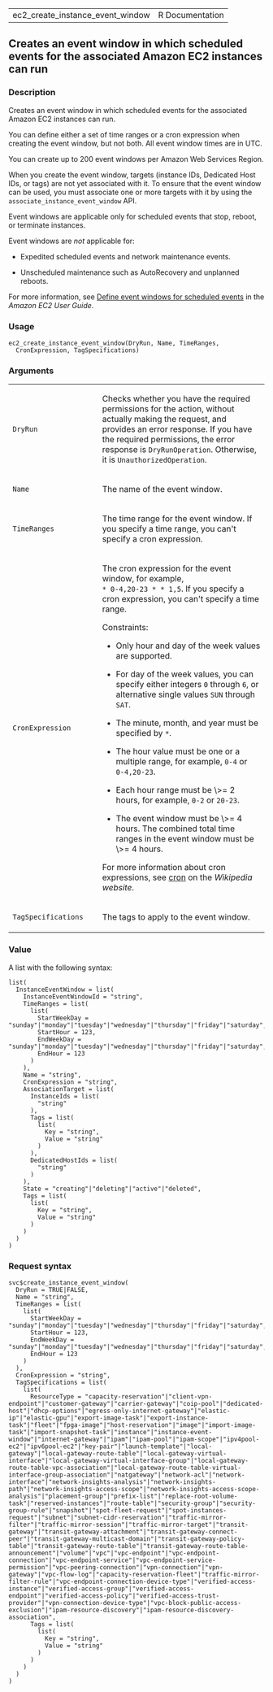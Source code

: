 <table style="width: 100%;">
<tbody>
<tr class="odd">
<td>ec2_create_instance_event_window</td>
<td style="text-align: right;">R Documentation</td>
</tr>
</tbody>
</table>

## Creates an event window in which scheduled events for the associated Amazon EC2 instances can run

### Description

Creates an event window in which scheduled events for the associated
Amazon EC2 instances can run.

You can define either a set of time ranges or a cron expression when
creating the event window, but not both. All event window times are in
UTC.

You can create up to 200 event windows per Amazon Web Services Region.

When you create the event window, targets (instance IDs, Dedicated Host
IDs, or tags) are not yet associated with it. To ensure that the event
window can be used, you must associate one or more targets with it by
using the `associate_instance_event_window` API.

Event windows are applicable only for scheduled events that stop,
reboot, or terminate instances.

Event windows are *not* applicable for:

-   Expedited scheduled events and network maintenance events.

-   Unscheduled maintenance such as AutoRecovery and unplanned reboots.

For more information, see [Define event windows for scheduled
events](https://docs.aws.amazon.com/AWSEC2/latest/UserGuide/event-windows.html)
in the *Amazon EC2 User Guide*.

### Usage

    ec2_create_instance_event_window(DryRun, Name, TimeRanges,
      CronExpression, TagSpecifications)

### Arguments

<table>
<colgroup>
<col style="width: 35%" />
<col style="width: 65%" />
</colgroup>
<tbody>
<tr class="odd">
<td><code
id="ec2_create_instance_event_window_:_DryRun">DryRun</code></td>
<td><p>Checks whether you have the required permissions for the action,
without actually making the request, and provides an error response. If
you have the required permissions, the error response is
<code>DryRunOperation</code>. Otherwise, it is
<code>UnauthorizedOperation</code>.</p></td>
</tr>
<tr class="even">
<td><code id="ec2_create_instance_event_window_:_Name">Name</code></td>
<td><p>The name of the event window.</p></td>
</tr>
<tr class="odd">
<td><code
id="ec2_create_instance_event_window_:_TimeRanges">TimeRanges</code></td>
<td><p>The time range for the event window. If you specify a time range,
you can't specify a cron expression.</p></td>
</tr>
<tr class="even">
<td><code
id="ec2_create_instance_event_window_:_CronExpression">CronExpression</code></td>
<td><p>The cron expression for the event window, for example, <code
style="white-space: pre;">⁠* 0-4,20-23 * * 1,5⁠</code>. If you specify a
cron expression, you can't specify a time range.</p>
<p>Constraints:</p>
<ul>
<li><p>Only hour and day of the week values are supported.</p></li>
<li><p>For day of the week values, you can specify either integers
<code>0</code> through <code>6</code>, or alternative single values
<code>SUN</code> through <code>SAT</code>.</p></li>
<li><p>The minute, month, and year must be specified by
<code>*</code>.</p></li>
<li><p>The hour value must be one or a multiple range, for example,
<code>0-4</code> or <code
style="white-space: pre;">⁠0-4,20-23⁠</code>.</p></li>
<li><p>Each hour range must be \&gt;= 2 hours, for example,
<code>0-2</code> or <code>20-23</code>.</p></li>
<li><p>The event window must be \&gt;= 4 hours. The combined total time
ranges in the event window must be \&gt;= 4 hours.</p></li>
</ul>
<p>For more information about cron expressions, see <a
href="https://en.wikipedia.org/wiki/Cron">cron</a> on the <em>Wikipedia
website</em>.</p></td>
</tr>
<tr class="odd">
<td><code
id="ec2_create_instance_event_window_:_TagSpecifications">TagSpecifications</code></td>
<td><p>The tags to apply to the event window.</p></td>
</tr>
</tbody>
</table>

### Value

A list with the following syntax:

    list(
      InstanceEventWindow = list(
        InstanceEventWindowId = "string",
        TimeRanges = list(
          list(
            StartWeekDay = "sunday"|"monday"|"tuesday"|"wednesday"|"thursday"|"friday"|"saturday",
            StartHour = 123,
            EndWeekDay = "sunday"|"monday"|"tuesday"|"wednesday"|"thursday"|"friday"|"saturday",
            EndHour = 123
          )
        ),
        Name = "string",
        CronExpression = "string",
        AssociationTarget = list(
          InstanceIds = list(
            "string"
          ),
          Tags = list(
            list(
              Key = "string",
              Value = "string"
            )
          ),
          DedicatedHostIds = list(
            "string"
          )
        ),
        State = "creating"|"deleting"|"active"|"deleted",
        Tags = list(
          list(
            Key = "string",
            Value = "string"
          )
        )
      )
    )

### Request syntax

    svc$create_instance_event_window(
      DryRun = TRUE|FALSE,
      Name = "string",
      TimeRanges = list(
        list(
          StartWeekDay = "sunday"|"monday"|"tuesday"|"wednesday"|"thursday"|"friday"|"saturday",
          StartHour = 123,
          EndWeekDay = "sunday"|"monday"|"tuesday"|"wednesday"|"thursday"|"friday"|"saturday",
          EndHour = 123
        )
      ),
      CronExpression = "string",
      TagSpecifications = list(
        list(
          ResourceType = "capacity-reservation"|"client-vpn-endpoint"|"customer-gateway"|"carrier-gateway"|"coip-pool"|"dedicated-host"|"dhcp-options"|"egress-only-internet-gateway"|"elastic-ip"|"elastic-gpu"|"export-image-task"|"export-instance-task"|"fleet"|"fpga-image"|"host-reservation"|"image"|"import-image-task"|"import-snapshot-task"|"instance"|"instance-event-window"|"internet-gateway"|"ipam"|"ipam-pool"|"ipam-scope"|"ipv4pool-ec2"|"ipv6pool-ec2"|"key-pair"|"launch-template"|"local-gateway"|"local-gateway-route-table"|"local-gateway-virtual-interface"|"local-gateway-virtual-interface-group"|"local-gateway-route-table-vpc-association"|"local-gateway-route-table-virtual-interface-group-association"|"natgateway"|"network-acl"|"network-interface"|"network-insights-analysis"|"network-insights-path"|"network-insights-access-scope"|"network-insights-access-scope-analysis"|"placement-group"|"prefix-list"|"replace-root-volume-task"|"reserved-instances"|"route-table"|"security-group"|"security-group-rule"|"snapshot"|"spot-fleet-request"|"spot-instances-request"|"subnet"|"subnet-cidr-reservation"|"traffic-mirror-filter"|"traffic-mirror-session"|"traffic-mirror-target"|"transit-gateway"|"transit-gateway-attachment"|"transit-gateway-connect-peer"|"transit-gateway-multicast-domain"|"transit-gateway-policy-table"|"transit-gateway-route-table"|"transit-gateway-route-table-announcement"|"volume"|"vpc"|"vpc-endpoint"|"vpc-endpoint-connection"|"vpc-endpoint-service"|"vpc-endpoint-service-permission"|"vpc-peering-connection"|"vpn-connection"|"vpn-gateway"|"vpc-flow-log"|"capacity-reservation-fleet"|"traffic-mirror-filter-rule"|"vpc-endpoint-connection-device-type"|"verified-access-instance"|"verified-access-group"|"verified-access-endpoint"|"verified-access-policy"|"verified-access-trust-provider"|"vpn-connection-device-type"|"vpc-block-public-access-exclusion"|"ipam-resource-discovery"|"ipam-resource-discovery-association",
          Tags = list(
            list(
              Key = "string",
              Value = "string"
            )
          )
        )
      )
    )
